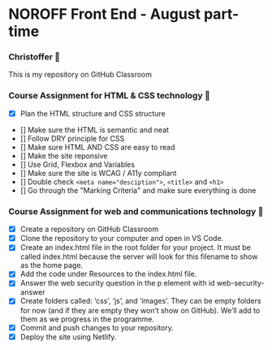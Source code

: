 # NOROFF Front End - August part-time
### Christoffer :vulcan_salute:

This is my repository on GitHub Classroom

### Course Assignment for HTML & CSS technology :construction_worker:
- [x] Plan the HTML structure and CSS structure
- [] Make sure the HTML is semantic and neat
- [] Follow DRY principle for CSS
- [] Make sure HTML AND CSS are easy to read
- [] Make the site reponsive
- [] Use Grid, Flexbox and Variables
- [] Make sure the site is WCAG / A11y compliant
- [] Double check `<meta name="desciption">`, `<title>` and `<h1>`
- [] Go through the "Marking Criteria" and make sure everything is done

### Course Assignment for web and communications technology :older_woman:
- [x] Create a repository on GitHub Classroom
- [x] Clone the repository to your computer and open in VS Code.
- [x] Create an index.html file in the root folder for your project. It must be called index.html because the server will look for this filename to show as the home page.
- [x] Add the code under Resources to the index.html file.
- [x] Answer the web security question in the p element with id web-security-answer
- [x] Create folders called: ‘css’, ‘js’, and ‘images’. They can be empty folders for now (and if they are empty they won’t show on GitHub). We’ll add to them as we progress in the programme.
- [x] Commit and push changes to your repository.
- [x] Deploy the site using Netlify.